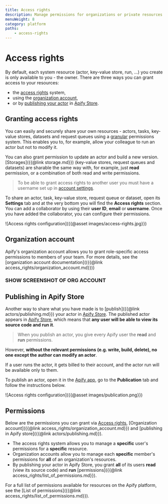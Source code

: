 ```yaml
---
title: Access rights
description: Manage permissions for organizations or private resources such as actors, actor runs and storages. Allow other users to read, run, modify or build new versions.
menuWeight: 8
category: platform
paths:
    - access-rights
---
```


# [](./access_rights) Access rights

By default, each system resource (actor, key-value store, run, ...) you create is only available to you - the owner. There are three ways you can grant access to your resources:

 * the [access rights](#granting-access-rights) system,
 * using the [organization account](#organization-account),
 * or by [publishing your actor](#publishing-in-apify-store) in [Apify Store](https://apify.com/store).

## [](#granting-access-rights) Granting access rights

You can easily and securely share your own resources - actors, tasks, key-value stores, datasets and request queues using a [granular](https://www.google.com/search?client=firefox-b-d&q=define+granular+permissions) permissions system. This enables you to, for example, allow your colleague to run an actor but not to modify it.

You can also grant permission to update an actor and build a new version.
[Storages]({{@link storage.md}}) (key-value stores, request queues and datasets) are sharable the same way with, for example, just **read** permission, or a combination of both read and write permissions.

> To be able to grant access rights to another user you must have a username set up in [account settings](https://my.apify.com/account#/profile).

To share an actor, task, key-value store, request queue or dataset, open its **Settings** tab and at the very bottom you will find the **Access rights** section. You can add a collaborator by using their **user ID**, **email** or **username**. Once you have added the collaborator, you can configure their permissions.

![Access rights configuration]({{@asset images/access-rights.jpg}})

## [](#organization-account) Organization account

Apify's organization account allows you to grant role-specific access permissions to members of your team. For more details, see the [organization account documentation](({{@link access_rights/organization_account.md}}))

### SHOW SCREENSHOT OF ORG ACCOUNT

## [](#publishing-in-apify-store) Publishing in Apify Store

Another way to share what you have made is to [publish]({{@link actors/publishing.md}}) your actor in [Apify Store](https://apify.com/store). The published actor appears in [Apify Store](https://apify.com/store), which means that **any user will be able to view its source code and run it**.

> When you publish an actor, you give every Apify user the **read** and **run** permissions.

However, **without the relevant permissions (e.g. write, build, delete), no one except the author can modify an actor**.

If a user runs the actor, it gets billed to their account, and the actor run will be available only to them.

To publish an actor, open it in the [Apify app](https://my.apify.com), go to the **Publication** tab and follow the instructions below.

![Access rights configuration]({{@asset images/publication.png}})

## [](#permissions) Permissions

Below are the permissions you can grant via [Access rights](#granting-access-rights), [Organization account]({{@link access_rights/organization_account.md}}) and [publishing in Apify store]({{@link actors/publishing.md}}).

* The access rights system allows you to manage a **specific** user's permissions for a **specific** resource.
* Organization accounts allow you to manage each **specific** member's permissions for **all** of an organization's resources.
* By publishing your actor in Apify Store, you grant **all** of its users **read** (view its source code) and **run** [permissions]({{@link access_rights/list_of_permissions.md}}).

For a full list of permissions available for resources on the Apify platform, see the [List of permissions]({{@link access_rights/list_of_permissions.md}}).
